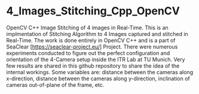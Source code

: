 # 4_Images_Stitching_Cpp_OpenCV
OpenCV C++ Image Stitching of 4 images in Real-Time.
This is an implmentation of Stitching Algorithm to 4 Images captured and stitched in Real-Time. The work is done entirely in OpenCV C++ and is a part of SeaClear [https://seaclear-project.eu/] Project. There were numerous experiments conducted to figure out the perfect configuration and orientation of the 4-Camera setup inside the ITR Lab at TU Munich. Very few results are shared in this github repository to share the idea of the internal workings. Some variables are: distance between the cameras along x-direction, distance between the cameras along y-direction, inclination of cameras out-of-plane of the frame, etc.   
